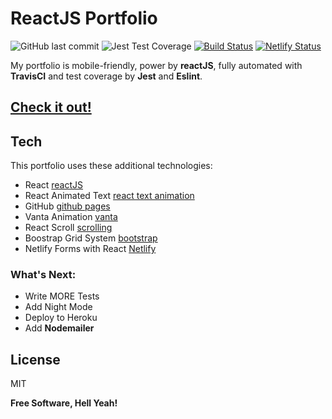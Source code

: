 # ReactJS Portfolio

![GitHub last commit](https://img.shields.io/github/last-commit/lfernandez79/reactPortfolio?logo=github)
![Jest Test Coverage](https://img.shields.io/badge/Jest-coverage-green?style=flat-square&logo=jest)
[![Build Status](https://travis-ci.com/lfernandez79/reactPortfolio.svg?branch=master)](https://travis-ci.com/lfernandez79/reactPortfolio)
[![Netlify Status](https://api.netlify.com/api/v1/badges/18582f7f-a53f-40d9-a6a5-b16d36dd93be/deploy-status)](https://app.netlify.com/sites/netlifyleoportfolio/deploys)


My portfolio is mobile-friendly, power by **reactJS**, fully automated with **TravisCI** and test coverage by **Jest** and **Eslint**.

[Check it out!](https://netlifyleoportfolio.netlify.app)
--

## Tech

This portfolio uses these additional technologies:

- React [reactJS](https//:reactjs.org) 
- React Animated Text [react text animation](https://www.npmjs.compackage/react-animated-text)
- GitHub [github pages](https://github.com)
- Vanta Animation [vanta](https://www.vantajs.com/)
- React Scroll [scrolling](https://www.npmjs.com/package/react-scroll)
- Boostrap Grid System [bootstrap](https://getbootstrap.com/docs/4.0/layout/grid/)
- Netlify Forms with React [Netlify](https://www.netlify.com/blog/2017/07/20/how-to-integrate-netlifys-form-handling-in-a-react-app/?_ga=2.262890120.568164826.1598922600-862084528.1596554043#form-handling-with-a-stateless-react-form)

### What's Next:

 - Write MORE Tests
 - Add Night Mode
 - Deploy to Heroku
 - Add **Nodemailer**

License
----
MIT

**Free Software, Hell Yeah!**